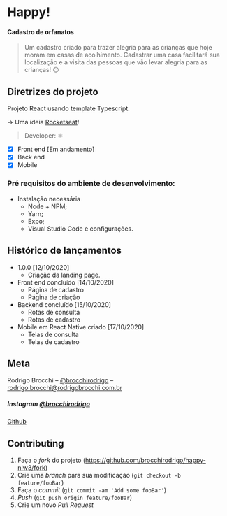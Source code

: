 # Happy!
 #### Cadastro de orfanatos
> Um cadastro criado para trazer alegria para as crianças que hoje moram em casas de acolhimento.
    Cadastrar uma casa facilitará sua localização e a visita das pessoas que vão levar alegria para as crianças! :blush:

## Diretrizes do projeto

Projeto React usando template Typescript.

 -> Uma ideia [Rocketseat](https://rocketseat.com.br/)!
 
> Developer: :atom_symbol:

- [x] Front end [Em andamento]
- [x] Back end
- [x] Mobile

### Pré requisitos do ambiente de desenvolvimento:

* Instalação necessária
  - Node + NPM;
  - Yarn;
  - Expo;
  - Visual Studio Code e configurações.

## Histórico de lançamentos

* 1.0.0 [12/10/2020]
    * Criação da landing page.
* Front end concluído [14/10/2020]
    * Página de cadastro
    * Página de criação
* Backend concluído [15/10/2020]
    * Rotas de consulta
    * Rotas de cadastro
* Mobile em React Native criado [17/10/2020]
    * Telas de consulta
    * Telas de cadastro

## Meta

Rodrigo Brocchi – [@brocchirodrigo](https://twitter.com/brocchirodrigo) – rodrigo.brocchi@rodrigobrocchi.com.br

##### Instagram [@brocchirodrigo](https://www.instagram.com/brocchirodrigo/)

[Github](https://github.com/brocchirodrigo/)

## Contributing

1. Faça o _fork_ do projeto (<https://github.com/brocchirodrigo/happy-nlw3/fork>)
2. Crie uma _branch_ para sua modificação (`git checkout -b feature/fooBar`)
3. Faça o _commit_ (`git commit -am 'Add some fooBar'`)
4. _Push_ (`git push origin feature/fooBar`)
5. Crie um novo _Pull Request_
